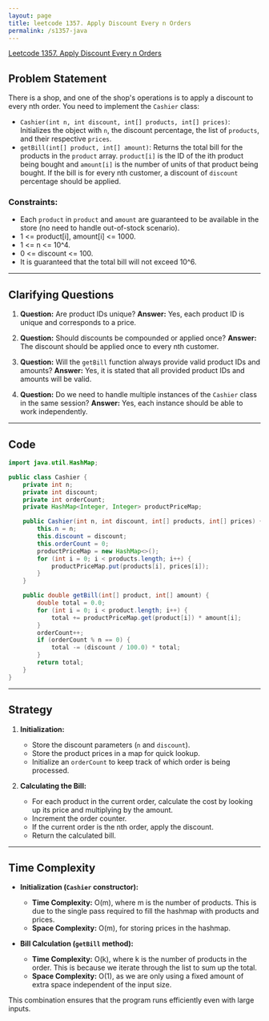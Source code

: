 ```yaml
---
layout: page
title: leetcode 1357. Apply Discount Every n Orders
permalink: /s1357-java
---
```

[Leetcode 1357. Apply Discount Every n Orders](https://algoadvance.github.io/algoadvance/l1357)
## Problem Statement
There is a shop, and one of the shop's operations is to apply a discount to every nth order. You need to implement the `Cashier` class:
- `Cashier(int n, int discount, int[] products, int[] prices)`: Initializes the object with `n`, the discount percentage, the list of `products`, and their respective `prices`.
- `getBill(int[] product, int[] amount)`: Returns the total bill for the products in the `product` array. `product[i]` is the ID of the ith product being bought and `amount[i]` is the number of units of that product being bought. If the bill is for every nth customer, a discount of `discount` percentage should be applied.

### Constraints:
- Each `product` in `product` and `amount` are guaranteed to be available in the store (no need to handle out-of-stock scenario).
- 1 <= product[i], amount[i] <= 1000.
- 1 <= n <= 10^4.
- 0 <= discount <= 100.
- It is guaranteed that the total bill will not exceed 10^6.

---

## Clarifying Questions

1. **Question:** Are product IDs unique?
   **Answer:** Yes, each product ID is unique and corresponds to a price.

2. **Question:** Should discounts be compounded or applied once?
   **Answer:** The discount should be applied once to every nth customer.

3. **Question:** Will the `getBill` function always provide valid product IDs and amounts?
   **Answer:** Yes, it is stated that all provided product IDs and amounts will be valid.

4. **Question:** Do we need to handle multiple instances of the `Cashier` class in the same session?
   **Answer:** Yes, each instance should be able to work independently.

---

## Code

```java
import java.util.HashMap;

public class Cashier {
    private int n;
    private int discount;
    private int orderCount;
    private HashMap<Integer, Integer> productPriceMap;

    public Cashier(int n, int discount, int[] products, int[] prices) {
        this.n = n;
        this.discount = discount;
        this.orderCount = 0;
        productPriceMap = new HashMap<>();
        for (int i = 0; i < products.length; i++) {
            productPriceMap.put(products[i], prices[i]);
        }
    }

    public double getBill(int[] product, int[] amount) {
        double total = 0.0;
        for (int i = 0; i < product.length; i++) {
            total += productPriceMap.get(product[i]) * amount[i];
        }
        orderCount++;
        if (orderCount % n == 0) {
            total -= (discount / 100.0) * total;
        }
        return total;
    }
}
```

---

## Strategy

1. **Initialization:**
   - Store the discount parameters (`n` and `discount`).
   - Store the product prices in a map for quick lookup.
   - Initialize an `orderCount` to keep track of which order is being processed.

2. **Calculating the Bill:**
   - For each product in the current order, calculate the cost by looking up its price and multiplying by the amount.
   - Increment the order counter.
   - If the current order is the nth order, apply the discount.
   - Return the calculated bill.

---

## Time Complexity

- **Initialization (`Cashier` constructor):**
  - **Time Complexity:** O(m), where m is the number of products. This is due to the single pass required to fill the hashmap with products and prices.
  - **Space Complexity:** O(m), for storing prices in the hashmap.

- **Bill Calculation (`getBill` method):**
  - **Time Complexity:** O(k), where k is the number of products in the order. This is because we iterate through the list to sum up the total.
  - **Space Complexity:** O(1), as we are only using a fixed amount of extra space independent of the input size.

This combination ensures that the program runs efficiently even with large inputs.